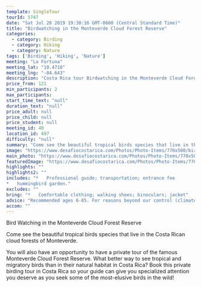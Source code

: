 ```yaml
---
template: SingleTour
tourId: 5747
date: "Sat Jul 20 2019 19:30:16 GMT-0600 (Central Standard Time)"
title: "Birdwatching in the Monteverde Cloud Forest Reserve"
categories: 
  - category: Birding
  - category: Hiking
  - category: Nature
tags: ['Birding', 'Hiking', 'Nature']
meeting: "La Fortuna"
meeting_lat: "10.4718"
meeting_lng: "-84.643"
description: "Costa Rica tour Birdwatching in the Monteverde Cloud Forest Reserve, id 5747"
price_from: 121
min_participants: 2
max_participants: 
start_time_text: "null"
duration_text: "null"
price_adult: null
price_child: null
price_student: null
meeting_id: 40
location_id: 497
difficulty: "null"
summary: "Come see the beautiful tropical birds species that live in the Costa Rican cloudforest. You will also have an opportunity to have a private tour of the famous Monteverde Reserve. What better way to see tropical birds than in their natural habitat?"
image: "https://www.desafiocostarica.com/Photos/Photo-Items/770x500/bird-watching-monteverde-cloud-forest-reserve--1421438127.jpg"
main_photo: "https://www.desafiocostarica.com/Photos/Photo-Items/770x500/bird-watching-monteverde-cloud-forest-reserve--1421438127.jpg"
featuredImage: "https://www.desafiocostarica.com/Photos/Photo-Items/770x500/bird-watching-monteverde-cloud-forest-reserve--1421438127.jpg"
highlights: ""
highlights2: ""
includes: "*   Professional guide; transportation; entrance fee
*   hummingbird garden."
excludes: ""
bring: "*   Comfortable clothing; walking shoes; binoculars; jacket"
advice: "Recommended ages 6-85. For reasons beyond our control (climate, river levels, etc.), we may change to a more-suitable tour with an equal or similar adventure-appeal or offer other tour options so you don't miss out on a fun day in Costa Rica. We reserve the right to cancel a trip due to unfavorable conditions & will only run a tour according to our policies. Full refund is given if (on rare occasion) no tour is run. This adventure involves some inherent risk and physical exertion, so you must be in good physical conditions!"
accom: ""
---
```

Bird Watching in the Monteverde Cloud Forest Reserve

Come see the beautiful tropical birds species that live in the Costa Rican cloud forests of Monteverde.

You will also have an opportunity to have a private tour of the famous Monteverde Cloud Forest Reserve. What better way to see tropical and migratory birds than in their natural habitat in Costa Rica? Book this private birding tour in Costa Rica so your guide can give you specialized attention you deserve as you seek some of the most-elusive birds in the wild!